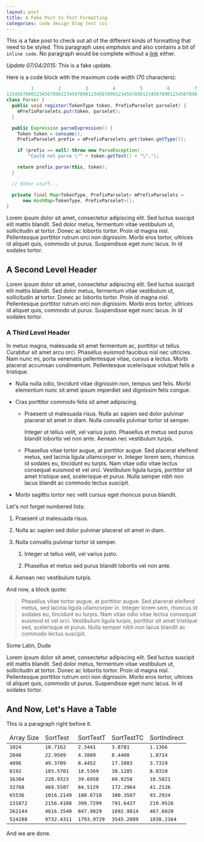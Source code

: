```yaml
---
layout: post
title: A Fake Post to Test Formatting
categories: code design blog test css
---
```


This is a fake post to check out all of the different kinds of formatting that need to be styled. This paragraph uses *emphasis* and also contains a bit of `inline code`. No paragraph would be complete without a [link](/) either.

<div class="update">
<p><em>Update 07/04/2015:</em> This is a fake update.</p>
</div>

Here is a code block with the maximum code width (70 characters):

```java
         1         2         3         4         5         6         7
1234567890123456789012345678901234567890123456789012345678901234567890
class Parser {
  public void register(TokenType token, PrefixParselet parselet) {
    mPrefixParselets.put(token, parselet);
  }

  public Expression parseExpression() {
    Token token = consume();
    PrefixParselet prefix = mPrefixParselets.get(token.getType());

    if (prefix == null) throw new ParseException(
        "Could not parse \"" + token.getText() + "\".");

    return prefix.parse(this, token);
  }

  // Other stuff...

  private final Map<TokenType, PrefixParselet> mPrefixParselets =
      new HashMap<TokenType, PrefixParselet>();
}
```

Lorem ipsum dolor sit amet, consectetur adipiscing elit. Sed luctus suscipit elit mattis blandit. Sed dolor metus, fermentum vitae vestibulum ut, sollicitudin at tortor. Donec ac lobortis tortor. Proin id magna nisl. Pellentesque porttitor rutrum orci non dignissim. Morbi eros tortor, ultrices id aliquet quis, commodo ut purus. Suspendisse eget nunc lacus. In id sodales tortor.

## A Second Level Header

Lorem ipsum dolor sit amet, consectetur adipiscing elit. Sed luctus suscipit elit mattis blandit. Sed dolor metus, fermentum vitae vestibulum ut, sollicitudin at tortor. Donec ac lobortis tortor. Proin id magna nisl. Pellentesque porttitor rutrum orci non dignissim. Morbi eros tortor, ultrices id aliquet quis, commodo ut purus. Suspendisse eget nunc lacus. In id sodales tortor.

### A Third Level Header

In metus magna, malesuada sit amet fermentum ac, porttitor ut tellus. Curabitur sit amet arcu orci. Phasellus euismod faucibus nisl nec ultricies. Nam nunc mi, porta venenatis pellentesque vitae, cursus a lectus. Morbi placerat accumsan condimentum. Pellentesque scelerisque volutpat felis a tristique.

* Nulla nulla odio, tincidunt vitae dignissim non, tempus sed felis. Morbi elementum nunc sit amet ipsum imperdiet sed dignissim felis congue.

* Cras porttitor commodo felis sit amet adipiscing.

    * Praesent ut malesuada risus. Nulla ac sapien sed dolor pulvinar placerat sit amet in diam. Nulla convallis pulvinar tortor id semper.

        Integer ut tellus velit, vel varius justo. Phasellus et metus sed purus blandit lobortis vel non ante. Aenean nec vestibulum turpis.

    * Phasellus vitae tortor augue, at porttitor augue. Sed placerat eleifend metus, sed lacinia ligula ullamcorper in. Integer lorem sem, rhoncus id sodales eu, tincidunt eu turpis. Nam vitae odio vitae lectus consequat euismod et vel orci. Vestibulum ligula turpis, porttitor sit amet tristique sed, scelerisque et purus. Nulla semper nibh non lacus blandit ac commodo lectus suscipit.

* Morbi sagittis tortor nec velit cursus eget rhoncus purus blandit.

Let's not forget numbered lists:

1. Praesent ut malesuada risus.

2. Nulla ac sapien sed dolor pulvinar placerat sit amet in diam.

3. Nulla convallis pulvinar tortor id semper.

    1. Integer ut tellus velit, vel varius justo.

    2. Phasellus et metus sed purus blandit lobortis vel non ante.

4. Aenean nec vestibulum turpis.

And now, a block quote:

> Phasellus vitae tortor augue, at porttitor augue. Sed placerat eleifend metus, sed lacinia ligula ullamcorper in. Integer lorem sem, rhoncus id sodales eu, tincidunt eu turpis. Nam vitae odio vitae lectus consequat euismod et vel orci. Vestibulum ligula turpis, porttitor sit amet tristique sed, scelerisque et purus. Nulla semper nibh non lacus blandit ac commodo lectus suscipit.

<p class="cite">Some Latin, Dude</p>

Lorem ipsum dolor sit amet, consectetur adipiscing elit. Sed luctus suscipit elit mattis blandit. Sed dolor metus, fermentum vitae vestibulum ut, sollicitudin at tortor. Donec ac lobortis tortor. Proin id magna nisl. Pellentesque porttitor rutrum orci non dignissim. Morbi eros tortor, ultrices id aliquet quis, commodo ut purus. Suspendisse eget nunc lacus. In id sodales tortor.

## And Now, Let's Have a Table

This is a paragraph right before it.

<div class="table">
<table>
<thead>
<tr>
<td class="right">Array Size</td>
<td class="right">SortTest</td>
<td class="right">SortTestT</td>
<td class="right">SortTestTC</td>
<td class="right">SortIndirect</td>
</tr>
</thead>
<tr>
<td class="right"><tt>1024</tt></td>
<td class="right"><tt>10.7162</tt></td>
<td class="right"><tt>2.3441</tt></td>
<td class="right"><tt>3.8781</tt></td>
<td class="right"><tt>1.1366</tt></td>
</tr>
<tr>
<td class="right"><tt>2048</tt></td>
<td class="right"><tt>22.9509</tt></td>
<td class="right"><tt>4.3889</tt></td>
<td class="right"><tt>8.4408</tt></td>
<td class="right"><tt>1.8714</tt></td>
</tr>
<tr>
<td class="right"><tt>4096</tt></td>
<td class="right"><tt>49.3709</tt></td>
<td class="right"><tt>8.4452</tt></td>
<td class="right"><tt>17.3883</tt></td>
<td class="right"><tt>3.7319</tt></td>
</tr>
<tr>
<td class="right"><tt>8192</tt></td>
<td class="right"><tt>103.5701</tt></td>
<td class="right"><tt>18.5369</tt></td>
<td class="right"><tt>38.1285</tt></td>
<td class="right"><tt>8.0310</tt></td>
</tr>
<tr>
<td class="right"><tt>16384</tt></td>
<td class="right"><tt>220.9323</tt></td>
<td class="right"><tt>39.6958</tt></td>
<td class="right"><tt>80.9258</tt></td>
<td class="right"><tt>18.5821</tt></td>
</tr>
<tr>
<td class="right"><tt>32768</tt></td>
<td class="right"><tt>469.5507</tt></td>
<td class="right"><tt>84.5129</tt></td>
<td class="right"><tt>172.2964</tt></td>
<td class="right"><tt>41.2126</tt></td>
</tr>
<tr>
<td class="right"><tt>65536</tt></td>
<td class="right"><tt>1016.2149</tt></td>
<td class="right"><tt>188.6718</tt></td>
<td class="right"><tt>380.3507</tt></td>
<td class="right"><tt>93.2924</tt></td>
</tr>
<tr>
<td class="right"><tt>131072</tt></td>
<td class="right"><tt>2156.4188</tt></td>
<td class="right"><tt>399.7299</tt></td>
<td class="right"><tt>791.6437</tt></td>
<td class="right"><tt>210.9526</tt></td>
</tr>
<tr>
<td class="right"><tt>262144</tt></td>
<td class="right"><tt>4616.3540</tt></td>
<td class="right"><tt>847.9829</tt></td>
<td class="right"><tt>1692.9814</tt></td>
<td class="right"><tt>467.6020</tt></td>
</tr>
<tr>
<td class="right"><tt>524288</tt></td>
<td class="right"><tt>9732.4311</tt></td>
<td class="right"><tt>1793.9729</tt></td>
<td class="right"><tt>3545.2089</tt></td>
<td class="right"><tt>1038.2164</tt></td>
</tr>
</table>
</div>

And we are done.
